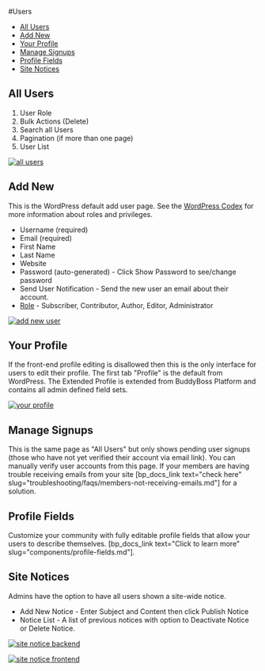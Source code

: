 #Users

*   [All Users](#all-users)
*   [Add New](#add-new)
*   [Your Profile](#your-profile)
*   [Manage Signups](#manage-signups)
*   [Profile Fields](#profile-fields)
*   [Site Notices](#site-notices)

All Users
---------

1.  User Role
2.  Bulk Actions (Delete)
3.  Search all Users
4.  Pagination (if more than one page)
5.  User List

[![all users](https://www.buddyboss.com/resources/wp-content/uploads/2019/01/allusers-1024x527.jpg)](https://www.buddyboss.com/resources/wp-content/uploads/2019/01/allusers.jpg)

Add New
-------

This is the WordPress default add user page. See the [WordPress Codex](https://codex.wordpress.org/Roles_and_Capabilities#Roles) for more information about roles and privileges.

*   Username (required)
*   Email (required)
*   First Name
*   Last Name
*   Website
*   Password (auto-generated) - Click Show Password to see/change password
*   Send User Notification - Send the new user an email about their account.
*   [Role](https://codex.wordpress.org/Roles_and_Capabilities#Roles) - Subscriber, Contributor, Author, Editor, Administrator

[![add new user](https://www.buddyboss.com/resources/wp-content/uploads/2019/01/addnewuser-1024x527.jpg)](https://www.buddyboss.com/resources/wp-content/uploads/2019/01/addnewuser.jpg)

Your Profile
------------

If the front-end profile editing is disallowed then this is the only interface for users to edit their profile. The first tab "Profile" is the default from WordPress. The Extended Profile is extended from BuddyBoss Platform and contains all admin defined field sets.

[![your profile](https://www.buddyboss.com/resources/wp-content/uploads/2019/01/yourprofile-1024x527.jpg)](https://www.buddyboss.com/resources/wp-content/uploads/2019/01/yourprofile.jpg)

Manage Signups
--------------

This is the same page as "All Users" but only shows pending user signups (those who have not yet verified their account via email link). You can manually verify user accounts from this page. If your members are having trouble receiving emails from your site [bp_docs_link text="check here" slug="troubleshooting/faqs/members-not-receiving-emails.md"] for a solution.

Profile Fields
--------------

Customize your community with fully editable profile fields that allow your users to describe themselves. [bp_docs_link text="Click to learn more" slug="components/profile-fields.md"].

Site Notices
------------

Admins have the option to have all users shown a site-wide notice.

*   Add New Notice - Enter Subject and Content then click Publish Notice
*   Notice List - A list of previous notices with option to Deactivate Notice or Delete Notice.

[![site notice backend](https://www.buddyboss.com/resources/wp-content/uploads/2019/01/sitenoticebackend-1024x562.jpg)](https://www.buddyboss.com/resources/wp-content/uploads/2019/01/sitenoticebackend.jpg)

[![site notice frontend](https://www.buddyboss.com/resources/wp-content/uploads/2019/01/sitenoticefrontend-1024x499.jpg)](https://www.buddyboss.com/resources/wp-content/uploads/2019/01/sitenoticefrontend.jpg)
